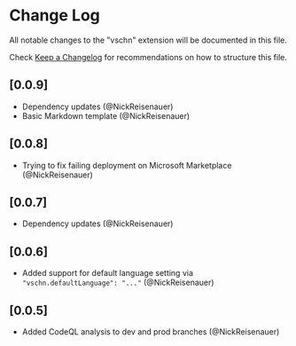 # Change Log

All notable changes to the "vschn" extension will be documented in this file.

Check [Keep a Changelog](http://keepachangelog.com/) for recommendations on how to structure this file.

## [0.0.9]

- Dependency updates (@NickReisenauer)
- Basic Markdown template (@NickReisenauer)

## [0.0.8]

- Trying to fix failing deployment on Microsoft Marketplace (@NickReisenauer)

## [0.0.7]

- Dependency updates (@NickReisenauer)

## [0.0.6]

- Added support for default language setting via `"vschn.defaultLanguage": "..."` (@NickReisenauer)

## [0.0.5]

- Added CodeQL analysis to dev and prod branches (@NickReisenauer)
